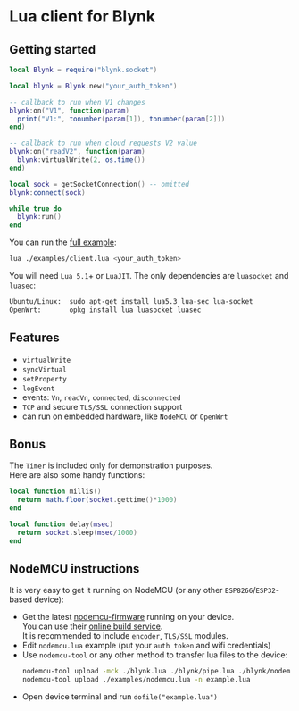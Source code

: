 # Lua client for Blynk

## Getting started

```lua
local Blynk = require("blynk.socket")

local blynk = Blynk.new("your_auth_token")

-- callback to run when V1 changes
blynk:on("V1", function(param)
  print("V1:", tonumber(param[1]), tonumber(param[2]))
end)

-- callback to run when cloud requests V2 value
blynk:on("readV2", function(param)
  blynk:virtualWrite(2, os.time())
end)

local sock = getSocketConnection() -- omitted
blynk:connect(sock)

while true do
  blynk:run()
end
```

You can run the [full example](examples/client.lua):

```sh
lua ./examples/client.lua <your_auth_token>
```

You will need `Lua 5.1`+ or `LuaJIT`. The only dependencies are `luasocket` and `luasec`:

```sh
Ubuntu/Linux:  sudo apt-get install lua5.3 lua-sec lua-socket
OpenWrt:       opkg install lua luasocket luasec
```

## Features
- `virtualWrite`
- `syncVirtual`
- `setProperty`
- `logEvent`
- events: `Vn`, `readVn`, `connected`, `disconnected`
- `TCP` and secure `TLS/SSL` connection support
- can run on embedded hardware, like `NodeMCU` or `OpenWrt`

## Bonus

The `Timer` is included only for demonstration purposes.  
Here are also some handy functions:

```lua
local function millis()
  return math.floor(socket.gettime()*1000)
end

local function delay(msec)
  return socket.sleep(msec/1000)
end
```

## NodeMCU instructions

It is very easy to get it running on NodeMCU (or any other `ESP8266`/`ESP32`-based device):
- Get the latest [nodemcu-firmware](https://github.com/nodemcu/nodemcu-firmware) running on your device.  
  You can use their [online build service](https://nodemcu-build.com/).  
  It is recommended to include `encoder`, `TLS/SSL` modules.
- Edit `nodemcu.lua` example (put your `auth token` and wifi credentials)
- Use `nodemcu-tool` or any other method to transfer lua files to the device:
    ```sh
    nodemcu-tool upload -mck ./blynk.lua ./blynk/pipe.lua ./blynk/nodemcu.lua
    nodemcu-tool upload ./examples/nodemcu.lua -n example.lua
    ```
- Open device terminal and run `dofile("example.lua")`

